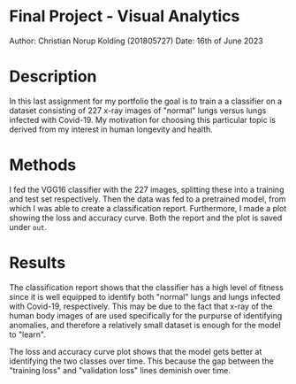 # Final Project - Visual Analytics
Author: Christian Norup Kolding (201805727)
Date: 16th of June 2023


# Description
In this last assignment for my portfolio the goal is to train a a classifier on a dataset consisting of 227 x-ray images of "normal" lungs versus lungs infected with Covid-19. My motivation for choosing this particular topic is derived from my interest in human longevity and health. 

# Methods
I fed the VGG16 classifier with the 227 images, splitting these into a training and test set respectively. Then the data was fed to a pretrained model, from which I was able to create a classification report. Furthermore, I made a plot showing the loss and accuracy curve. Both the report and the plot is saved under ```out```.

# Results
The classification report shows that the classifier has a high level of fitness since it is well equipped to identify both "normal" lungs and lungs infected with Covid-19, respectively. This may be due to the fact that x-ray of the human body images of are used specifically for the purpurse of identifying anomalies, and therefore a relatively small dataset is enough for the model to "learn".

The loss and accuracy curve plot shows that the model gets better at identifying the two classes over time. This because the gap between the "training loss" and "validation loss" lines deminish over time. 

